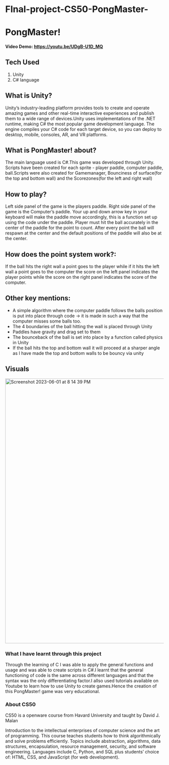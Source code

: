 # FInal-project-CS50-PongMaster-
# PongMaster!
#### Video Demo:  <https://youtu.be/UDgB-U1D_MQ>

<h2> Tech Used </h2>
<ol>
  <li>Unity</li>
  <li>C# language</li>
</ol>

<h2>What is Unity?</h2>

Unity’s industry-leading platform provides tools to create and operate amazing games and other real-time interactive experiences and publish them to a wide range of devices.Unity uses implementations of the .NET runtime, making C# the most popular game development language. The engine compiles your C# code for each target device, so you can deploy to desktop, mobile, consoles, AR, and VR platforms.

<h2>What is PongMaster! about?</h2>

The main language used is C#.This game was developed through Unity. Scripts have been created for each sprite - player paddle, computer paddle, ball.Scripts were also created for Gamemanager, Bounciness of surface(for the top and bottom wall) and the Scorezones(for the left and right wall)

<h2>How to play?</h2>

Left side panel of the game is the players paddle. Right side panel of the game is the Computer’s paddle.
Your up and down arrow key in your keyboard will make the paddle move accordingly, this is a function set up using the code under the paddle. Player must hit the ball accurately in the center of the paddle for the point to count. After every point the ball will respawn at the center and the default positions of the paddle will also be at the center.

<h2> How does the point system work?: </h2>

If the ball hits the right wall a point goes to the player while if it hits the left wall a point goes to the computer
the score on the left panel indicates the player points while the score on the right panel indicates the score of the computer.

<h2> Other key mentions: </h2>

<ul>
  <li>A simple algorithm where the computer paddle follows the balls position is put into place through code -> it is made in such a way that the computer misses some balls too.</li>
  <li>The 4 boundaries of the ball hitting the wall is placed through Unity</li>
  <li>Paddles have gravity and drag set to them</li>
  <li>The bounceback of the ball is set into place by a function called physics in Unity</li>
  <li>If the ball hits the top and bottom wall it will proceed at a sharper angle as I have made the top and bottom walls to be bouncy via unity</li>
 </ul>

<h2>Visuals</h2>
<img width="842" alt="Screenshot 2023-06-01 at 8 14 39 PM" src="https://github.com/Sampriti05/FInal-project-CS50-PongMaster-/assets/101947657/9deb220d-8756-4b67-8a49-45d0ce41c92d">

 <h3>What I have learnt through this project</h3>
 
 Through the learning of C I was able to apply the general functions and usage and was able to create scripts in C#.I learnt that the general functioning of code is the same across different languages and that the syntax was the only differentiating factor.I allso used tutorials available on Youtube to learn how to use Unity to create games.Hence the creation of this PongMaster! game was very educational.

 <h3>About CS50</h3>
 CS50 is a openware course from Havard University and taught by David J. Malan

Introduction to the intellectual enterprises of computer science and the art of programming. This course teaches students how to think algorithmically and solve problems efficiently. Topics include abstraction, algorithms, data structures, encapsulation, resource management, security, and software engineering. Languages include C, Python, and SQL plus students’ choice of: HTML, CSS, and JavaScript (for web development).
